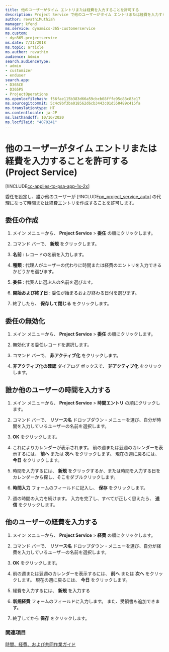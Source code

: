 ```yaml
---
title: 他のユーザーがタイム エントリまたは経費を入力することを許可する
description: Project Service で他のユーザーがタイム エントリまたは経費を入力することを許可する方法
author: revathiMuthiah
manager: kfend
ms.service: dynamics-365-customerservice
ms.custom:
- dyn365-projectservice
ms.date: 7/31/2018
ms.topic: article
ms.author: revathim
audience: Admin
search.audienceType:
- admin
- customizer
- enduser
search.app:
- D365CE
- D365PS
- ProjectOperations
ms.openlocfilehash: f56fae115b383d66a59cbcb08fffe95c83c83e17
ms.sourcegitcommit: 5c4c9bf3ba018562d6cb3443c01d550489c415fa
ms.translationtype: HT
ms.contentlocale: ja-JP
ms.lasthandoff: 10/16/2020
ms.locfileid: "4079241"
---
```

# <a name="allow-someone-else-to-enter-your-time-entry-or-expense-project-service"></a>他のユーザーがタイム エントリまたは経費を入力することを許可する (Project Service)

[!INCLUDE[cc-applies-to-psa-app-1x-2x](../includes/cc-applies-to-psa-app-1x-2x.md)]

委任を設定し、誰か他のユーザーが [!INCLUDE[pn_project_service_auto](../includes/pn-project-service-auto.md)] の代理になって時間または経費エントリを作成することを許可します。  
  
## <a name="create-a-delegate"></a>委任の作成  
  
1.  メイン メニューから、 **Project Service** > **委任** の順にクリックします。  
  
2.  コマンド バーで、 **新規** をクリックします。  
  
3. **名前** : レコードの名前を入力します。  
  
4. **種類** : 代理人がユーザーの代わりに時間または経費のエントリを入力できるかどうかを選びます。  
  
5. **委任** : 代表人に選ぶ人の名前を選びます。  
  
6. **開始および終了日** : 委任が始まるおよび終わる日付を選びます。  
  
7.  終了したら、 **保存して閉じる** をクリックします。  
  
## <a name="turn-off-delegation"></a>委任の無効化  
  
1.  メイン メニューから、 **Project Service** > **委任** の順にクリックします。  
  
2.  無効化する委任レコードを選択します。  
  
3.  コマンド バーで、 **非アクティブ化** をクリックします。  
  
4.  **非アクティブ化の確認** ダイアログ ボックスで、 **非アクティブ化** をクリックします。  
  
## <a name="enter-time-for-someone-else"></a>誰か他のユーザーの時間を入力する  
  
1.  メイン メニューから、 **Project Service** > **時間エントリ** の順にクリックします。  
  
2.  コマンド バーで、 **リソース名** ドロップダウン・メニューを選び、自分が時間を入力しているユーザーの名前を選択します。  
  
3.  **OK** をクリックします。  
  
4.  これによりカレンダーが表示されます。 前の週または翌週のカレンダーを表示するには、 **前へ** または **次へ** をクリックします。 現在の週に戻るには、 **今日** をクリックします。  
  
5.  時間を入力するには、 **新規** をクリックするか、または時間を入力する日をカレンダーから探し、そこをダブルクリックします。  
  
6.  **時間入力** フォームのフィールドに記入し、 **保存** をクリックします。  
  
7.  週の時間の入力を続けます。 入力を完了し、すべてが正しく思えたら、 **送信** をクリックします。  
  
## <a name="enter-expenses-for-someone-else"></a>他のユーザーの経費を入力する  
  
1.  メイン メニューから、 **Project Service** > **経費** の順にクリックします。  
  
2.  コマンド バーで、 **リソース名** ドロップダウン・メニューを選び、自分が経費を入力しているユーザーの名前を選択します。  
  
3.  **OK** をクリックします。  
  
4.  前の週または翌週のカレンダーを表示するには、 **前へ** または **次へ** をクリックします。 現在の週に戻るには、 **今日** をクリックします。  
  
5.  経費を入力するには、 **新規** を入力する  
  
6.  **新規経費** フォームのフィールドに入力します。 また、受領書も追加できます。  
  
7.  終了してから **保存** をクリックします。  
  
### <a name="see-also"></a>関連項目  
 [時間、経費、および共同作業ガイド](../psa/time-expense-collaboration-guide.md)
